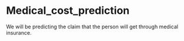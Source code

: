 # Medical_cost_prediction
We will be predicting the claim that the person will get through medical insurance. 
